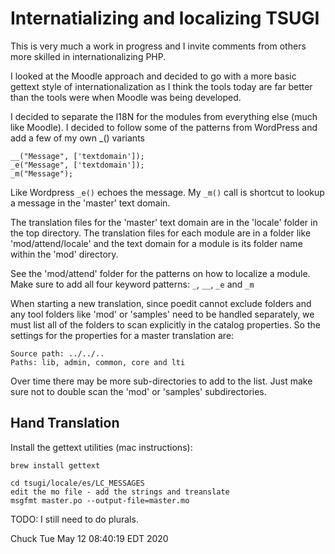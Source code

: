 Internatializing and localizing TSUGI
=====================================

This is very much a work in progress and I invite comments from
others more skilled in internationalizing PHP.

I looked at the Moodle approach and decided to go with a more
basic gettext style of internationalization as I think the tools
today are far better than the tools were when Moodle was being
developed.

I decided to separate the I18N for the modules from everything
else (much like Moodle).   I decided to follow some of the
patterns from WordPress and add a few of my own _() variants

    __("Message", ['textdomain']);
    _e("Message", ['textdomain']);
    _m("Message");

Like Wordpress `_e()` echoes the message.  My `_m()` call
is shortcut to lookup a message in the 'master' text domain.

The translation files for the 'master' text domain are in the
'locale' folder in the top directory.   The translation files
for each module are in a folder like 'mod/attend/locale' and
the text domain for a module is its folder name within the
'mod' directory.

See the 'mod/attend' folder for the patterns on how to
localize a module. Make sure to add all four keyword
patterns: `_`, `__`, `_e` and `_m`

When starting a new translation, since poedit cannot exclude
folders and any tool folders like 'mod' or 'samples' need to
be handled separately, we must list all of the folders to scan
explicitly in the catalog properties.  So the settings for
the properties for a master translation are:

    Source path: ../../..
    Paths: lib, admin, common, core and lti

Over time there may be more sub-directories to add to the list.
Just make sure not to double scan the 'mod' or 'samples'
subdirectories.

Hand Translation
-----------------

Install the gettext utilities (mac instructions):

    brew install gettext

    cd tsugi/locale/es/LC_MESSAGES
    edit the mo file - add the strings and treanslate
    msgfmt master.po --output-file=master.mo

TODO: I still need to do plurals.

Chuck
Tue May 12 08:40:19 EDT 2020



